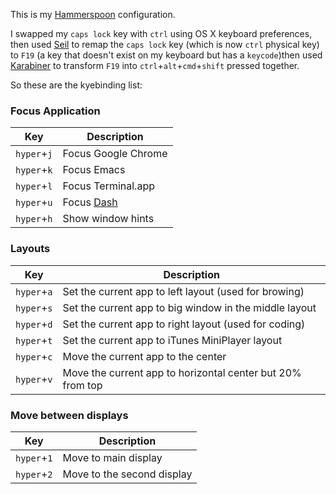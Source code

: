This is my [Hammerspoon](https://github.com/Hammerspoon/hammerspoon) configuration.

I swapped my `caps lock` key with `ctrl` using OS X keyboard preferences, then used [Seil](https://pqrs.org/osx/karabiner/seil.html.en) to remap the `caps lock` key (which is now `ctrl` physical key) to `F19` (a key that doesn't exist on my keyboard but has a `keycode`)then used [Karabiner](https://pqrs.org/osx/karabiner/index.html.en) to transform `F19` into `ctrl`+`alt`+`cmd`+`shift` pressed together.

So these are the kyebinding list:

### Focus Application

| Key | Description |
|-----|-------------|
| `hyper`+`j` | Focus Google Chrome |
| `hyper`+`k` | Focus Emacs |
| `hyper`+`l` | Focus Terminal.app |
| `hyper`+`u` | Focus [Dash](https://kapeli.com/dash) |
| `hyper`+`h` | Show window hints |


### Layouts

| Key | Description |
|-----|-------------|
| `hyper`+`a` | Set the current app to left layout (used for browing) |
| `hyper`+`s` | Set the current app to big window in the middle layout |
| `hyper`+`d` | Set the current app to right layout (used for coding) |
| `hyper`+`t` | Set the current app to iTunes MiniPlayer layout |
| `hyper`+`c` | Move the current app to the center |
| `hyper`+`v` | Move the current app to horizontal center but 20% from top |


### Move between displays

| Key | Description |
|-----|-------------|
| `hyper`+`1` | Move to main display |
| `hyper`+`2` | Move to the second display |
